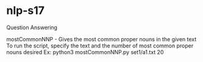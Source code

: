 # nlp-s17
Question Answering


mostCommonNNP - Gives the most common proper nouns in the given text
	To run the script, specify the text and the number of most common proper nouns desired
	Ex:  python3 mostCommonNNP.py set1/a1.txt 20